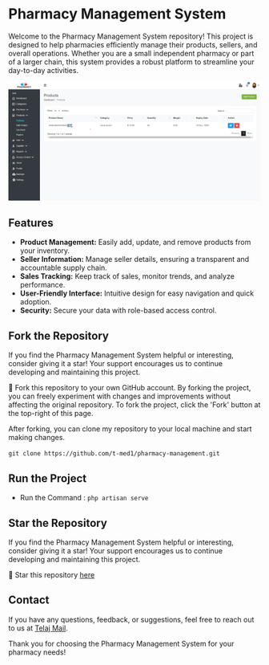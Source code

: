 # Pharmacy Management System

Welcome to the Pharmacy Management System repository! This project is designed to help pharmacies efficiently manage their products, sellers, and overall operations. Whether you are a small independent pharmacy or part of a larger chain, this system provides a robust platform to streamline your day-to-day activities.

![Overview](https://github.com/t-med1/pharmacy-management/blob/main/pharm2.png)


## Features

- **Product Management:** Easily add, update, and remove products from your inventory.
- **Seller Information:** Manage seller details, ensuring a transparent and accountable supply chain.
- **Sales Tracking:** Keep track of sales, monitor trends, and analyze performance.
- **User-Friendly Interface:** Intuitive design for easy navigation and quick adoption.
- **Security:** Secure your data with role-based access control.

## Fork the Repository

If you find the Pharmacy Management System helpful or interesting, consider giving it a star! Your support encourages us to continue developing and maintaining this project.

🍴 Fork this repository to your own GitHub account. By forking the project, you can freely experiment with changes and improvements without affecting the original repository. To fork the project, click the 'Fork' button at the top-right of this page.

After forking, you can clone my repository to your local machine and start making changes.

`git clone https://github.com/t-med1/pharmacy-management.git`

## Run the Project

- Run the Command : `php artisan serve`

## Star the Repository

If you find the Pharmacy Management System helpful or interesting, consider giving it a star! Your support encourages us to continue developing and maintaining this project.

🌟 Star this repository [here](https://github.com/your-username/pharmacy-management/stargazers)

## Contact

If you have any questions, feedback, or suggestions, feel free to reach out to us at [Telaj Mail](mailto:telaj.contact@gmail.com).

Thank you for choosing the Pharmacy Management System for your pharmacy needs!
